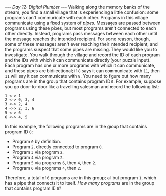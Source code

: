 *--- Day 12: Digital Plumber ---*
Walking along the memory banks of the stream, you find a small village that is experiencing a little confusion: some programs can't communicate with each other.
Programs in this village communicate using a fixed system of *pipes*. Messages are passed between programs using these pipes, but most programs aren't connected to each other directly.  Instead, programs pass messages between each other until the message reaches the intended recipient.
For some reason, though, some of these messages aren't ever reaching their intended recipient, and the programs suspect that some pipes are missing. They would like you to investigate.
You walk through the village and record the ID of each program and the IDs with which it can communicate directly (your puzzle input). Each program has one or more programs with which it can communicate, and these pipes are bidirectional; if `8` says it can communicate with `11`, then `11` will say it can communicate with `8`.
You need to figure out how many programs are in the group that contains program ID `0`.
For example, suppose you go door-to-door like a travelling salesman and record the following list:
```0 <-> 2
1 <-> 1
2 <-> 0, 3, 4
3 <-> 2, 4
4 <-> 2, 3, 6
5 <-> 6
6 <-> 4, 5
```
In this example, the following programs are in the group that contains program ID `0`:

- Program `0` by definition.
- Program `2`, directly connected to program `0`.
- Program `3` via program `2`.
- Program `4` via program `2`.
- Program `5` via programs `6`, then `4`, then `2`.
- Program `6` via programs `4`, then `2`.

Therefore, a total of `6` programs are in this group; all but program `1`, which has a pipe that connects it to itself.
*How many programs* are in the group that contains program ID `0`?
